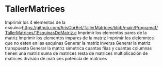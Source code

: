 # TallerMatrices
Imprimir los 4 elementos de la esquina:https://github.com/ArisCorBet/TallerMatrices/blob/main/Programa1/TallerMatrices/1EsquinasDeMatriz.c
Imprimir los elementos pares de la matriz
Imprimir los elementos impares de la matriz
Imprimir los elelemntos que no esten en las esquinas
Generar la matriz inversa
Generar la matriz transpuesta
Generar la matriz simetrica
cuantas filas y cuantas columnas tienen una matriz
suma de matrices
resta de matrices
multiplicación de matrices
división de matrices
potencia de matrices
